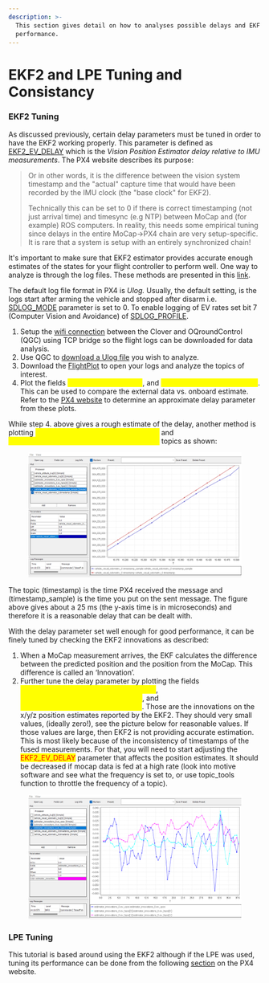 ```yaml
---
description: >-
  This section gives detail on how to analyses possible delays and EKF
  performance.
---
```


# EKF2 and LPE Tuning and Consistancy

### EKF2 Tuning

As discussed previously, certain delay parameters must be tuned in order to have the EKF2 working properly. This parameter is defined as [EKF2\_EV\_DELAY](https://docs.px4.io/main/en/advanced\_config/parameter\_reference.html#EKF2\_EV\_DELAY) which is the _Vision Position Estimator delay relative to IMU measurements_. The PX4 website describes its purpose:

> Or in other words, it is the difference between the vision system timestamp and the "actual" capture time that would have been recorded by the IMU clock (the "base clock" for EKF2).
>
> Technically this can be set to 0 if there is correct timestamping (not just arrival time) and timesync (e.g NTP) between MoCap and (for example) ROS computers. In reality, this needs some empirical tuning since delays in the entire MoCap->PX4 chain are very setup-specific. It is rare that a system is setup with an entirely synchronized chain!

It's important to make sure that EKF2 estimator provides accurate enough estimates of the states for your flight controller to perform well. One way to analyze is through the log files. These methods are presented in this [link](https://docs.px4.io/main/en/ros/external\_position\_estimation.html#tuning-EKF2\_EV\_DELAY).

The default log file format in PX4 is _Ulog._ Usually, the default setting, is the logs start after arming the vehicle and stopped after disarm i.e. [SDLOG\_MODE](https://docs.px4.io/main/en/advanced\_config/parameter\_reference.html#SDLOG\_MODE) parameter is set to 0. To enable logging of EV rates set bit 7 (Computer Vision and Avoidance) of [SDLOG\_PROFILE](https://docs.px4.io/main/en/advanced\_config/parameter\_reference.html#SDLOG\_PROFILE).

1. Setup the [wifi connection](https://clover.coex.tech/en/gcs\_bridge.html) between the Clover and OQroundControl (QGC) using TCP bridge so the flight logs can be downloaded for data analysis.
2. Use QGC to [download a Ulog file](https://docs.px4.io/v1.12/en/getting\_started/flight\_reporting.html#downloading-logs-from-the-flight-controller) you wish to analyze.
3. Download the [FlightPlot](https://github.com/PX4/FlightPlot/blob/master/README.md) to open your logs and analyze the topics of interest.
4. Plot the fields <mark style="color:yellow;">vehicle\_attitude\_0.q\[0]</mark>, and <mark style="color:yellow;">vehicle\_vision\_attitude\_0.q\[0]</mark>. This can be used to compare the external data vs. onboard estimate. Refer to the [PX4 website](https://docs.px4.io/main/en/ros/external\_position\_estimation.html#tuning-ekf2-ev-delay) to determine an approximate delay parameter from these plots.&#x20;

While step 4. above gives a rough estimate of the delay, another method is plotting <mark style="color:yellow;">vehicle\_visual\_odometry\_0.timestamp</mark> and <mark style="color:yellow;">vehicle\_visual\_odometry\_0.timestamp\_sample</mark> topics as shown:

<figure><img src="../../.gitbook/assets/timestamp.png" alt=""><figcaption></figcaption></figure>

The topic (timestamp) is the time PX4 received the message and (timestamp\_sample) is the time you put on the sent message. The figure above gives about a 25 ms (the y-axis time is in microseconds) and therefore it is a reasonable delay that can be dealt with.

With the delay parameter set well enough for good performance, it can be finely tuned by checking the EKF2 innovations as described:

1. When a MoCap measurement arrives, the EKF calculates the difference between the predicted position and the position from the MoCap. This difference is called an ‘Innovation’.
2. Further tune the delay parameter by plotting the fields <mark style="color:yellow;">estimator\_innovations\_0.ev\_pos\_innov\[3]</mark>, <mark style="color:yellow;">ekf2\_innovations\_0.vel\_pos\_innov\[4]</mark>, and <mark style="color:yellow;">ekf2\_innovations\_0.vel\_pos\_innov\[5]</mark>. Those are the innovations on the x/y/z position estimates reported by the EKF2. They should very small values, (ideally zero!), see the picture below for reasonable values. If those values are large, then EKF2 is not providing accurate estimation. This is most likely because of the inconsistency of timestamps of the fused measurements. For that, you will need to start adjusting the <mark style="color:red;">EKF2\_EV\_DELAY</mark> parameter that affects the position estimates. It should be decreased if mocap data is fed at a high rate (look into motive software and see what the frequency is set to, or use topic\_tools function to throttle the frequency of a topic).

<figure><img src="../../.gitbook/assets/innovation.png" alt=""><figcaption></figcaption></figure>

### LPE Tuning

This tutorial is based around using the EKF2 although if the LPE was used, tuning its performance can be done from the following [section](https://docs.px4.io/main/en/ros/external\_position\_estimation.html#tuning-noise-parameters) on the PX4 website.

